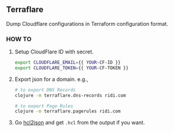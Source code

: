## Terraflare

Dump Cloudflare configurations in Terraform configuration format.

### HOW TO

1. Setup CloudFlare ID with secret.

    ```sh
    export CLOUDFLARE_EMAIL={{ YOUR-CF-ID }}
    export CLOUDFLARE_TOKEN={{ YOUR-CF-TOKEN }}
    ```

2. Export json for a domain. e.g.,

    ```sh
    # to export DNS Records
    clojure -m terraflare.dns-records ridi.com

    # to export Page Rules
    clojure -m terraflare.pagerules ridi.com
    ```

3. Go [hcl2json](https://www.hcl2json.com/) and get `.hcl` from the output if you want.
